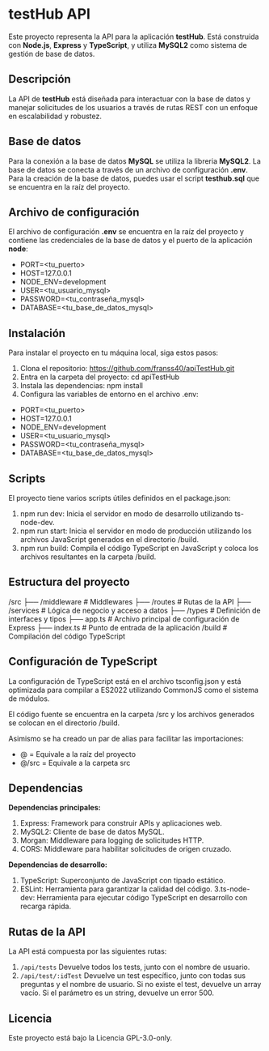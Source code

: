 # testHub API

Este proyecto representa la API para la aplicación **testHub**. Está construida con **Node.js**, **Express** y **TypeScript**, y utiliza **MySQL2** como sistema de gestión de base de datos. 

## Descripción

La API de **testHub** está diseñada para interactuar con la base de datos y manejar solicitudes de los usuarios a través de rutas REST con un enfoque en escalabilidad y robustez.

## Base de datos

Para la conexión a la base de datos **MySQL** se utiliza la libreria **MySQL2**. La base de datos se conecta a través de un archivo de configuración **.env**. Para la creación de la base de datos, puedes usar el script **testhub.sql** que se encuentra en la raíz del proyecto.

## Archivo de configuración

El archivo de configuración **.env** se encuentra en la raíz del proyecto y contiene las credenciales de la base de datos y el puerto de la aplicación **node**:

- PORT=<tu_puerto>
- HOST=127.0.0.1
- NODE_ENV=development
- USER=<tu_usuario_mysql>
- PASSWORD=<tu_contraseña_mysql>
- DATABASE=<tu_base_de_datos_mysql>

## Instalación

Para instalar el proyecto en tu máquina local, siga estos pasos:

1. Clona el repositorio:
  https://github.com/franss40/apiTestHub.git
2. Entra en la carpeta del proyecto:
  cd apiTestHub
3. Instala las dependencias:
  npm install
4. Configura las variables de entorno en el archivo .env:  
  - PORT=<tu_puerto>
  - HOST=127.0.0.1
  - NODE_ENV=development
  - USER=<tu_usuario_mysql>
  - PASSWORD=<tu_contraseña_mysql>
  - DATABASE=<tu_base_de_datos_mysql>

## Scripts

El proyecto tiene varios scripts útiles definidos en el package.json:

1. npm run dev: 
  Inicia el servidor en modo de desarrollo utilizando ts-node-dev.
2. npm run start: 
  Inicia el servidor en modo de producción utilizando los archivos JavaScript generados en el directorio /build.
3. npm run build: 
  Compila el código TypeScript en JavaScript y coloca los archivos resultantes en la carpeta /build.

## Estructura del proyecto

/src
  ├── /middleware      # Middlewares
  ├── /routes          # Rutas de la API
  ├── /services        # Lógica de negocio y acceso a datos
  ├── /types           # Definición de interfaces y tipos
  ├── app.ts           # Archivo principal de configuración de Express
  ├── index.ts         # Punto de entrada de la aplicación
/build                 # Compilación del código TypeScript

## Configuración de TypeScript

La configuración de TypeScript está en el archivo tsconfig.json y está optimizada para compilar a ES2022 utilizando CommonJS como el sistema de módulos.

El código fuente se encuentra en la carpeta /src y los archivos generados se colocan en el directorio /build.

Asimismo se ha creado un par de alias para facilitar las importaciones:
- @ = Equivale a la raíz del proyecto
- @/src = Equivale a la carpeta src

## Dependencias

**Dependencias principales:**
1. Express: Framework para construir APIs y aplicaciones web.
2. MySQL2: Cliente de base de datos MySQL.
3. Morgan: Middleware para logging de solicitudes HTTP.
4. CORS: Middleware para habilitar solicitudes de origen cruzado.

**Dependencias de desarrollo:**
1. TypeScript: Superconjunto de JavaScript con tipado estático.
2. ESLint: Herramienta para garantizar la calidad del código.
3.ts-node-dev: Herramienta para ejecutar código TypeScript en desarrollo con recarga rápida.

## Rutas de la API

La API está compuesta por las siguientes rutas:

1. `/api/tests`
  Devuelve todos los tests, junto con el nombre de usuario.
2. `/api/test/:idTest`
  Devuelve un test específico, junto con todas sus preguntas y el nombre de usuario.
  Si no existe el test, devuelve un array vacío.
  Si el parámetro es un string, devuelve un error 500.


## Licencia

Este proyecto está bajo la Licencia GPL-3.0-only.